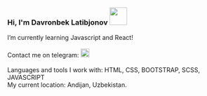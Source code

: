 ### Hi, I'm Davronbek Latibjonov <img src="https://media1.giphy.com/media/gM5qFksULw54NMWyry/giphy.gif?cid=ecf05e47rtue39bfx62k9lfa707kxi2sgfh9n6jbs8oazyiz&rid=giphy.gif&ct=s" width="40px"/>

I’m currently learning Javascript and React! <br/>
<br/>
 Contact me on telegram:
<a href="https://t.me/Abu_turob_001"><img src="https://www.freepnglogos.com/uploads/telegram-logo-png-0.png" width="20px"/><a/> 
<br/> <br/>
Languages and tools I work with:
HTML, CSS, BOOTSTRAP, SCSS, JAVASCRIPT
<br/>
My current location: Andijan, Uzbekistan.
<!--
- 🔭 I’m currently working on ...
- 🌱 I’m currently learning ...
- 📫 How to reach me: ...
- ⚡ Fun fact: ...
How to reach me: [@azizbekkhabibullaev](https://instagram.com/azizbekkhabibullaev/)
-->

